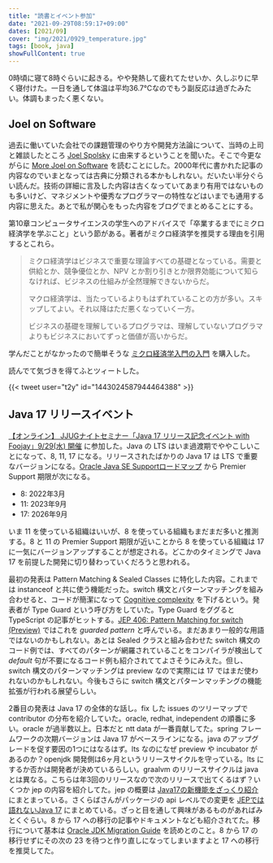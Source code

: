```yaml
---
title: "読書とイベント参加"
date: "2021-09-29T08:59:17+09:00"
dates: [2021/09]
cover: "img/2021/0929_temperature.jpg"
tags: [book, java]
showFullContent: true
---
```


0時頃に寝て8時ぐらいに起きる。やや発熱して疲れてたせいか、久しぶりに早く寝付けた。一日を通して体温は平均36.7℃なのでもう副反応は過ぎたみたい。体調もまったく悪くない。

## Joel on Software

過去に働いていた会社での課題管理のやり方や開発方法論について、当時の上司と雑談したところ [Joel Spolsky](https://en.wikipedia.org/wiki/Joel_Spolsky) に由来するということを聞いた。そこで今更ながらに [More Joel on Software](https://www.shoeisha.co.jp/book/detail/9784798118925) を読むことにした。2000年代に書かれた記事の内容なのでいまとなっては古典に分類される本かもしれない。だいたい半分ぐらい読んだ。技術の詳細に言及した内容は古くなっていてあまり有用ではないものも多いけど、マネジメントや優秀なプログラマーの特性などはいまでも通用する内容に思えた。あとで私が関心をもった内容をブログでまとめることにする。

第10章コンピュータサイエンスの学生へのアドバイスで「卒業するまでにミクロ経済学を学ぶこと」という節がある。著者がミクロ経済学を推奨する理由を引用するとこれら。

> ミクロ経済学はビジネスで重要な理論すべての基礎となっている。需要と供給とか、競争優位とか、NPV とか割り引きとか限界効能について知らなければ、ビジネスの仕組みが全然理解できないからだ。
> 
> マクロ経済学は、当たっているよりもはずれていることの方が多い。スキップしてよい。それ以降はただ悪くなっていく一方。
> 
> ビジネスの基礎を理解しているプログラマは、理解していないプログラマよりもビジネスにおいてずっと価値が高いからだ。

学んだことがなかったので簡単そうな [ミクロ経済学入門の入門](https://www.iwanami.co.jp/book/b285381.html) を購入した。

読んでて気づきを得てふとツィートした。

{{< tweet user="t2y" id="1443024587944464388" >}}

## Java 17 リリースイベント

[【オンライン】 JJUGナイトセミナー「Java 17 リリース記念イベント with Foojay」9/29(水) 開催](https://jjug.doorkeeper.jp/events/127204) に参加した。Java の LTS はいま過渡期でややこしいことになって、8, 11, 17 になる。リリースされたばかりの Java 17 は LTS で重要なバージョンになる。[Oracle Java SE Supportロードマップ](https://www.oracle.com/jp/java/technologies/java-se-support-roadmap.html) から Premier Support 期限が次になる。

* 8:  2022年3月
* 11: 2023年9月
* 17: 2026年9月

いま 11 を使っている組織はいいが、8 を使っている組織もまだまだ多いと推測する。8 と 11 の Premier Support 期限が近いことから 8 を使っている組織は 17 に一気にバージョンアップすることが想定される。どこかのタイミングで Java 17 を前提した開発に切り替わっていくだろうと思われる。

最初の発表は Pattern Matching & Sealed Classes に特化した内容。これまでは instanceof と共に使う機能だった。switch 構文とパターンマッチングを組み合わせると、コードが簡潔になって [Cognitive complexity](https://en.wikipedia.org/wiki/Cognitive_complexity) を下げるという。発表者が Type Guard という呼び方をしていた。Type Guard をググると TypeScript の記事がヒットする。[JEP 406: Pattern Matching for switch (Preview)](https://openjdk.java.net/jeps/406) ではこれを *guarded pattern* と呼んでいる。まだあまり一般的な用語ではないのかもしれない。あとは Sealed クラスと組み合わせた switch 構文のコード例では、すべてのパターンが網羅されていることをコンパイラが検出して *default* 句が不要になるコード例も紹介されててよさそうにみえた。但し、switch 構文のパターンマッチングは preview なので実際には 17 ではまだ使われないのかもしれない。今後もさらに switch 構文とパターンマッチングの機能拡張が行われる展望らしい。

2番目の発表は Java 17 の全体的な話し。fix した issues のツリーマップで contributor の分布を紹介していた。oracle, redhat, independent の順番に多い。oracle が過半数以上。日本だと ntt data が一番貢献してた。spring フレームワークの次期バージョンは Java 17 がベースラインになる。java のアップグレードを促す要因の1つにはなるはず。lts なのになぜ preview や incubator があるのか？openjdk 開発側は6ヶ月というリリースサイクルを守っている。lts にするか否かは開発者が決めているらしい。graalvm のリリースサイクルは java とは異なる。こちらは年3回のリリースなので次のリリースで出てくるはず？いくつか jep の内容を紹介してた。jep の概要は [Java17の新機能をざっくり紹介](https://qiita.com/ReiTsukikazu/items/407d61cb66fa4f562bf9) にまとまっている。さくらばさんがパッケージの api レベルでの変更を [JEPでは語れないJava 17](http://www.javainthebox.com/2021/09/jepjava-17.html) にまとめている。ざっと目を通して興味があるものがあればみとくぐらい。8 から 17 への移行の記事やドキュメントなども紹介されてた。移行について基本は [Oracle JDK Migration Guide](https://docs.oracle.com/en/java/javase/17/migrate/getting-started.html) を読めとのこと。8 から 17 の移行せずにその次の 23 を待つと作り直しになってしまいますよと 17 への移行を推奨してた。
